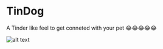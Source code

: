 # TinDog
A Tinder like feel to get conneted with your pet 😂😂😂😂😂

![alt text](https://github.com/[username]/[reponame]/blob/[branch]/image.jpg?raw=true)
